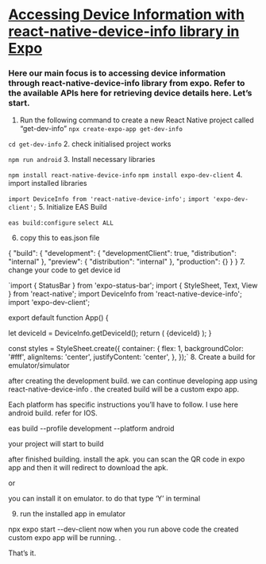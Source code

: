 # [Accessing Device Information with react-native-device-info library in Expo](https://medium.com/@amilaupendra5/accessing-device-information-with-react-native-device-info-library-in-expo-cc9861dafbaf#:~:text=When%20developing%20an%20Expo%20project,offer%20access%20to%20certain%20properties.)


### Here our main focus is to accessing device information through react-native-device-info library from expo. Refer to the available APIs here for retrieving device details here. Let’s start.

1. Run the following command to create a new React Native project called “get-dev-info”
`npx create-expo-app get-dev-info`

`cd get-dev-info`
2. check initialised project works

`npm run android`
3. Install necessary libraries

`npm install react-native-device-info`
`npm install expo-dev-client`
4. import installed libraries

`import DeviceInfo from 'react-native-device-info';`
`import 'expo-dev-client';`
5. Initialize EAS Build

`eas build:configure`
`select ALL`

6. copy this to eas.json file

{
  "build": {
    "development": {
      "developmentClient": true,
      "distribution": "internal"
    },
    "preview": {
      "distribution": "internal"
    },
    "production": {}
  }
}
7. change your code to get device id

`import { StatusBar } from 'expo-status-bar';
import { StyleSheet, Text, View } from 'react-native';
import DeviceInfo from 'react-native-device-info';
import 'expo-dev-client';


export default function App() {

  let deviceId = DeviceInfo.getDeviceId();
  return (
    <View style={styles.container}>
      <Text>{deviceId}</Text>
      <StatusBar style="auto" />
    </View>
  );
}

const styles = StyleSheet.create({
  container: {
    flex: 1,
    backgroundColor: '#fff',
    alignItems: 'center',
    justifyContent: 'center',
  },
});`
8. Create a build for emulator/simulator

after creating the development build. we can continue developing app using react-native-device-info . the created build will be a custom expo app.

Each platform has specific instructions you’ll have to follow. I use here android build. refer for IOS.

eas build --profile development --platform android

your project will start to build

after finished building. install the apk.
you can scan the QR code in expo app and then it will redirect to download the apk.

or

you can install it on emulator. to do that type ‘Y’ in terminal

9. run the installed app in emulator

npx expo start --dev-client
now when you run above code the created custom expo app will be running. .

That’s it.

